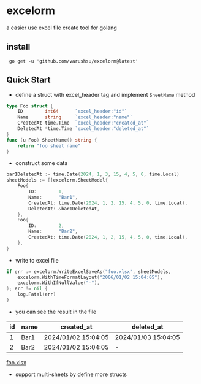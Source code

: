 # excelorm
a easier use excel file create tool for golang

## install
```shell
 go get -u 'github.com/varushsu/excelorm@latest'
```

## Quick Start
* define a struct with excel_header tag and implement `SheetName` method
```go
type Foo struct {
    ID        int64      `excel_header:"id"`
    Name      string     `excel_header:"name"`
    CreatedAt time.Time  `excel_header:"created_at"`
    DeletedAt *time.Time `excel_header:"deleted_at"`
}
func (u Foo) SheetName() string {
    return "foo sheet name"
}
```

* construct some data
```go
bar1DeletedAt := time.Date(2024, 1, 3, 15, 4, 5, 0, time.Local)
sheetModels := []excelorm.SheetModel{
    Foo{
        ID:        1,
        Name:      "Bar1",
        CreatedAt: time.Date(2024, 1, 2, 15, 4, 5, 0, time.Local),
        DeletedAt: &bar1DeletedAt,
    },
    Foo{
        ID:        2,
        Name:      "Bar2",
        CreatedAt: time.Date(2024, 1, 2, 15, 4, 5, 0, time.Local),
    },
}
```
* write to excel file
```go
if err := excelorm.WriteExcelSaveAs("foo.xlsx", sheetModels,
    excelorm.WithTimeFormatLayout("2006/01/02 15:04:05"),
    excelorm.WithIfNullValue("-"), 
); err != nil {
    log.Fatal(err)
}
```
* you can see the result in the file<br>

| id | name | created_at          | deleted_at          |
|----|------|---------------------|---------------------|
| 1  | Bar1 | 2024/01/02 15:04:05 | 2024/01/03 15:04:05 |
| 2  | Bar2 | 2024/01/02 15:04:05 | -                   |


[foo.xlsx](foo.xlsx)

* support multi-sheets by define more structs

